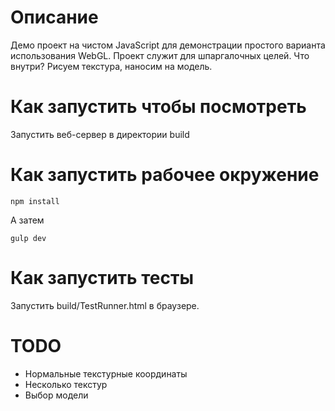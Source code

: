 # Описание

Демо проект на чистом JavaScript для демонстрации простого варианта использования WebGL.
Проект служит для шпаргалочных целей.
Что внутри? Рисуем текстура, наносим на модель.

# Как запустить чтобы посмотреть

Запустить веб-сервер в директории build


# Как запустить рабочее окружение
    npm install
А затем
```
gulp dev
```
# Как запустить тесты

Запустить build/TestRunner.html в браузере.

# TODO

- Нормальные текстурные координаты
- Несколько текстур
- Выбор модели